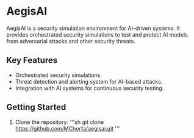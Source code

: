 # AegisAI
AegisAI is a security simulation environment for AI-driven systems. It provides orchestrated security simulations to test and protect AI models from adversarial attacks and other security threats.

## Key Features
- Orchestrated security simulations.
- Threat detection and alerting system for AI-based attacks.
- Integration with AI systems for continuous security testing.

## Getting Started
1. Clone the repository:
'''sh
git clone https://github.com/MChorfa/aegisai.git
'''
